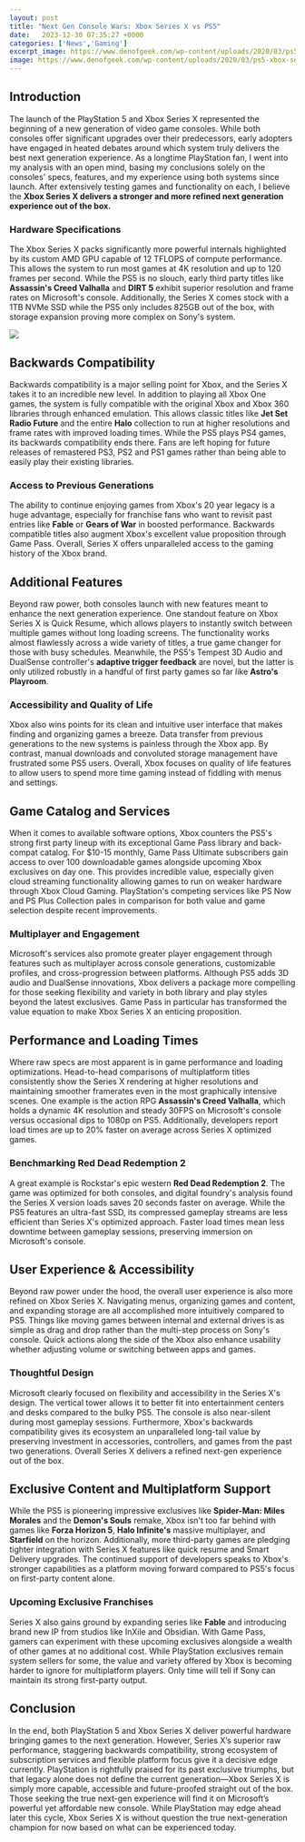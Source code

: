 ```yaml
---
layout: post
title: "Next Gen Console Wars: Xbox Series X vs PS5"
date:   2023-12-30 07:35:27 +0000
categories: ['News','Gaming']
excerpt_image: https://www.denofgeek.com/wp-content/uploads/2020/03/ps5-xbox-series-x-specs.jpg?fit=1920%2C1080
image: https://www.denofgeek.com/wp-content/uploads/2020/03/ps5-xbox-series-x-specs.jpg?fit=1920%2C1080
---
```


##  Introduction
The launch of the PlayStation 5 and Xbox Series X represented the beginning of a new generation of video game consoles. While both consoles offer significant upgrades over their predecessors, early adopters have engaged in heated debates around which system truly delivers the best next generation experience. As a longtime PlayStation fan, I went into my analysis with an open mind, basing my conclusions solely on the consoles' specs, features, and my experience using both systems since launch. After extensively testing games and functionality on each, I believe the **Xbox Series X delivers a stronger and more refined next generation experience out of the box.**
### Hardware Specifications 
The Xbox Series X packs significantly more powerful internals highlighted by its custom AMD GPU capable of 12 TFLOPS of compute performance. This allows the system to run most games at 4K resolution and up to 120 frames per second. While the PS5 is no slouch, early third party titles like **Assassin's Creed Valhalla** and **DIRT 5** exhibit superior resolution and frame rates on Microsoft's console. Additionally, the Series X comes stock with a 1TB NVMe SSD while the PS5 only includes 825GB out of the box, with storage expansion proving more complex on Sony's system.

![](https://www.denofgeek.com/wp-content/uploads/2020/03/ps5-xbox-series-x-specs.jpg?fit=1920%2C1080)
##  Backwards Compatibility 
Backwards compatibility is a major selling point for Xbox, and the Series X takes it to an incredible new level. In addition to playing all Xbox One games, the system is fully compatible with the original Xbox and Xbox 360 libraries through enhanced emulation. This allows classic titles like **Jet Set Radio Future** and the entire **Halo** collection to run at higher resolutions and frame rates with improved loading times. While the PS5 plays PS4 games, its backwards compatibility ends there. Fans are left hoping for future releases of remastered PS3, PS2 and PS1 games rather than being able to easily play their existing libraries. 
### Access to Previous Generations
The ability to continue enjoying games from Xbox's 20 year legacy is a huge advantage, especially for franchise fans who want to revisit past entries like **Fable** or **Gears of War** in boosted performance. Backwards compatible titles also augment Xbox's excellent value proposition through Game Pass. Overall, Series X offers unparalleled access to the gaming history of the Xbox brand.
##  Additional Features 
Beyond raw power, both consoles launch with new features meant to enhance the next generation experience. One standout feature on Xbox Series X is Quick Resume, which allows players to instantly switch between multiple games without long loading screens. The functionality works almost flawlessly across a wide variety of titles, a true game changer for those with busy schedules. Meanwhile, the PS5's Tempest 3D Audio and DualSense controller's **adaptive trigger feedback** are novel, but the latter is only utilized robustly in a handful of first party games so far like **Astro's Playroom**. 
### Accessibility and Quality of Life
Xbox also wins points for its clean and intuitive user interface that makes finding and organizing games a breeze. Data transfer from previous generations to the new systems is painless through the Xbox app. By contrast, manual downloads and convoluted storage management have frustrated some PS5 users. Overall, Xbox focuses on quality of life features to allow users to spend more time gaming instead of fiddling with menus and settings.
##  Game Catalog and Services 
When it comes to available software options, Xbox counters the PS5's strong first party lineup with its exceptional Game Pass library and back-compat catalog. For $10-15 monthly, Game Pass Ultimate subscribers gain access to over 100 downloadable games alongside upcoming Xbox exclusives on day one. This provides incredible value, especially given cloud streaming functionality allowing games to run on weaker hardware through Xbox Cloud Gaming. PlayStation's competing services like PS Now and PS Plus Collection pales in comparison for both value and game selection despite recent improvements.
### Multiplayer and Engagement 
Microsoft's services also promote greater player engagement through features such as multiplayer across console generations, customizable profiles, and cross-progression between platforms. Although PS5 adds 3D audio and DualSense innovations, Xbox delivers a package more compelling for those seeking flexibility and variety in both library and play styles beyond the latest exclusives. Game Pass in particular has transformed the value equation to make Xbox Series X an enticing proposition.  
##  Performance and Loading Times
Where raw specs are most apparent is in game performance and loading optimizations. Head-to-head comparisons of multiplatform titles consistently show the Series X rendering at higher resolutions and maintaining smoother framerates even in the most graphically intensive scenes. One example is the action RPG **Assassin's Creed Valhalla**, which holds a dynamic 4K resolution and steady 30FPS on Microsoft's console versus occasional dips to 1080p on PS5. Additionally, developers report load times are up to 20% faster on average across Series X optimized games.
### Benchmarking Red Dead Redemption 2 
A great example is Rockstar's epic western **Red Dead Redemption 2**. The game was optimized for both consoles, and digital foundry's analysis found the Series X version loads saves 20 seconds faster on average. While the PS5 features an ultra-fast SSD, its compressed gameplay streams are less efficient than Series X's optimized approach. Faster load times mean less downtime between gameplay sessions, preserving immersion on Microsoft's console.
##  User Experience & Accessibility  
Beyond raw power under the hood, the overall user experience is also more refined on Xbox Series X. Navigating menus, organizing games and content, and expanding storage are all accomplished more intuitively compared to PS5. Things like moving games between internal and external drives is as simple as drag and drop rather than the multi-step process on Sony's console. Quick actions along the side of the Xbox also enhance usability whether adjusting volume or switching between apps and games.
### Thoughtful Design 
Microsoft clearly focused on flexibility and accessibility in the Series X's design. The vertical tower allows it to better fit into entertainment centers and desks compared to the bulky PS5. The console is also near-silent during most gameplay sessions. Furthermore, Xbox's backwards compatibility gives its ecosystem an unparalleled long-tail value by preserving investment in accessories, controllers, and games from the past two generations. Overall Series X delivers a refined next-gen experience out of the box.
##  Exclusive Content and Multiplatform Support
While the PS5 is pioneering impressive exclusives like **Spider-Man: Miles Morales** and the **Demon's Souls** remake, Xbox isn't too far behind with games like **Forza Horizon 5**, **Halo Infinite's** massive multiplayer, and **Starfield** on the horizon. Additionally, more third-party games are pledging tighter integration with Series X features like quick resume and Smart Delivery upgrades. The continued support of developers speaks to Xbox's stronger capabilities as a platform moving forward compared to PS5's focus on first-party content alone. 
### Upcoming Exclusive Franchises
Series X also gains ground by expanding series like **Fable** and introducing brand new IP from studios like InXile and Obsidian. With Game Pass, gamers can experiment with these upcoming exclusives alongside a wealth of other games at no additional cost. While PlayStation exclusives remain system sellers for some, the value and variety offered by Xbox is becoming harder to ignore for multiplatform players. Only time will tell if Sony can maintain its strong first-party output.
##  Conclusion
In the end, both PlayStation 5 and Xbox Series X deliver powerful hardware bringing games to the next generation. However, Series X’s superior raw performance, staggering backwards compatibility, strong ecosystem of subscription services and flexible platform focus give it a decisive edge currently. PlayStation is rightfully praised for its past exclusive triumphs, but that legacy alone does not define the current generation—Xbox Series X is simply more capable, accessible and future-proofed straight out of the box. Those seeking the true next-gen experience will find it on Microsoft’s powerful yet affordable new console. While PlayStation may edge ahead later this cycle, Xbox Series X is without question the true next-generation champion for now based on what can be experienced today.